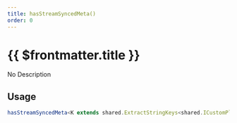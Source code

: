 ```yaml
---
title: hasStreamSyncedMeta()
order: 0
---
```


# {{ $frontmatter.title }}

No Description

## Usage

```ts
hasStreamSyncedMeta<K extends shared.ExtractStringKeys<shared.ICustomPlayerStreamSyncedMeta>>(key: K): boolean;
```
